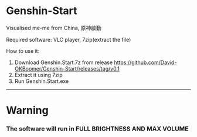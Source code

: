 # Genshin-Start
Visualised me-me from China, 原神啟動

Required software: VLC player, 7zip(extract the file)

How to use it:

1. Download Genshin.Start.7z from release https://github.com/David-OKBoomer/Genshin-Start/releases/tag/v0.1
2. Extract it using 7zip
3. Run Genshin.Start.exe

---------------------------------------------------------------------------------------------------------------
<h1>Warning</h1>
<h3><b>The software will run in FULL BRIGHTNESS AND MAX VOLUME</b></h3>
